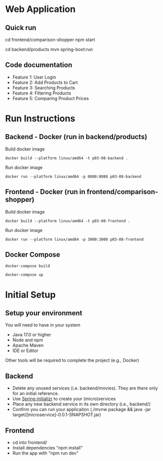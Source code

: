 # Web Application

## Quick run

cd frontend/comparison-shopper
npm start

cd backend/products
mvn spring-boot:run 

## Code documentation 
* Feature 1: User Login
* Feature 2: Add Products to Cart
* Feature 3: Searching Products
* Feature 4: Filtering Products
* Feature 5: Comparing Product Prices


# Run Instructions
## Backend - Docker (run in backend/products)
Build docker image

```docker build --platform linux/amd64 -t p03-08-backend .```

Run docker image

```docker run --platform linux/amd64 -p 8080:8080 p03-08-backend```

## Frontend - Docker (run in frontend/comparison-shopper)
Build docker image

```docker build --platform linux/amd64 -t p03-08-frontend .```

Run docker image

```docker run --platform linux/amd64 -p 3000:3000 p03-08-frontend```

## Docker Compose
```docker-compose build```


```docker-compose up```


# Initial Setup

## Setup your environment
You will need to have in your system

- Java 17.0 or higher
- Node and npm
- Apache Maven
- IDE or Editor

Other tools will be required to complete the project (e.g., Docker)

## Backend
- Delete any unused services (i.e. backend/movies). They are there only for an initial reference.
- Use [Spring initializr](https://start.spring.io/) to create your (micro)services
- Place any new backend service in its own directory (i.e., backend/<service-name>)
- Confirm you can run your applicaiton (./mvnw package && java -jar target/[microservice]-0.0.1-SNAPSHOT.jar)

## Frontend
- cd into frontend/
- Install dependencies "npm install"
- Run the app with "npm run dev"
